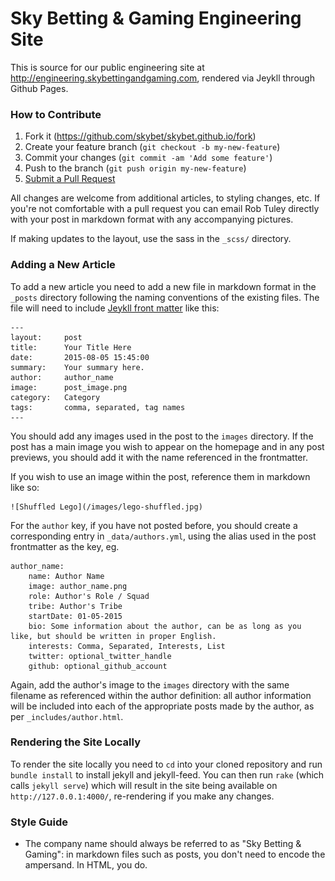 Sky Betting & Gaming Engineering Site
=====================================

This is source for our public engineering site at http://engineering.skybettingandgaming.com, rendered via Jeykll through Github Pages.

### How to Contribute

1. Fork it (https://github.com/skybet/skybet.github.io/fork)
2. Create your feature branch (`git checkout -b my-new-feature`)
3. Commit your changes (`git commit -am 'Add some feature'`)
4. Push to the branch (`git push origin my-new-feature`)
5. [Submit a Pull Request](https://help.github.com/articles/using-pull-requests/)

All changes are welcome from additional articles, to styling changes, etc. If you're not comfortable with a pull request you can email Rob Tuley directly with your post in markdown format with any accompanying pictures.

If making updates to the layout, use the sass in the `_scss/` directory.

### Adding a New Article

To add a new article you need to add a new file in markdown format in the `_posts` directory following the naming conventions of the existing files. The file will need to include [Jeykll front matter](http://jekyllrb.com/docs/frontmatter/) like this:

    ---
    layout:     post
    title:      Your Title Here
    date:       2015-08-05 15:45:00
    summary:    Your summary here.
    author:     author_name
    image:      post_image.png
    category:   Category
    tags:       comma, separated, tag names
    ---

You should add any images used in the post to the `images` directory.  If the post has a main image you wish to appear on the homepage and in any post previews, you should add it with the name referenced in the frontmatter.

If you wish to use an image within the post, reference them in markdown like so:

    ![Shuffled Lego](/images/lego-shuffled.jpg)

For the `author` key, if you have not posted before, you should create a corresponding entry in `_data/authors.yml`, using the alias used in the post frontmatter as the key, eg.

    author_name:
        name: Author Name
        image: author_name.png
        role: Author's Role / Squad
        tribe: Author's Tribe
        startDate: 01-05-2015
        bio: Some information about the author, can be as long as you like, but should be written in proper English.
        interests: Comma, Separated, Interests, List
        twitter: optional_twitter_handle
        github: optional_github_account

Again, add the author's image to the `images` directory with the same filename as referenced within the author definition: all author information will be included into each of the appropriate posts made by the author, as per `_includes/author.html`.

### Rendering the Site Locally

To render the site locally you need to `cd` into your cloned repository and run `bundle install` to install jekyll and jekyll-feed.  You can then run `rake` (which calls `jekyll serve`) which will result in the site being available on `http://127.0.0.1:4000/`, re-rendering if you make any changes.

### Style Guide

* The company name should always be referred to as "Sky Betting & Gaming": in markdown files such as posts, you don't need to encode the ampersand.  In HTML, you do.
